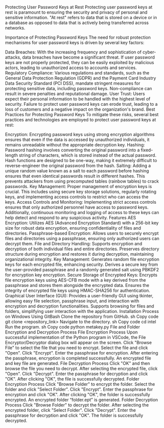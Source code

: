 Protecting User Password Keys at Rest
Protecting user password keys at rest is paramount to ensuring the security and privacy of personal and sensitive information. "At rest" refers to data that is stored on a device or in a database as opposed to data that is actively being transferred across networks.

Importance of Protecting Password Keys
The need for robust protection mechanisms for user password keys is driven by several key factors:

Data Breaches: With the increasing frequency and sophistication of cyber-attacks, data breaches have become a significant threat. If user password keys are not properly protected, they can be easily exploited by malicious actors, leading to unauthorized access to accounts and services.
Regulatory Compliance: Various regulations and standards, such as the General Data Protection Regulation (GDPR) and the Payment Card Industry Data Security Standard (PCI DSS), mandate stringent measures for protecting sensitive data, including password keys. Non-compliance can result in severe penalties and reputational damage.
User Trust: Users expect their personal information to be handled with the highest level of security. Failure to protect user password keys can erode trust, leading to a loss of customers and a negative impact on the organization's brand.
Best Practices for Protecting Password Keys
To mitigate these risks, several best practices and technologies are employed to protect user password keys at rest:

Encryption: Encrypting password keys using strong encryption algorithms ensures that even if the data is accessed by unauthorized individuals, it remains unreadable without the appropriate decryption key.
Hashing: Password hashing involves converting the original password into a fixed-length string of characters, which is stored instead of the actual password. Hash functions are designed to be one-way, making it extremely difficult to reverse-engineer the original password from the hash.
Salting: Adding a unique random value known as a salt to each password before hashing ensures that even identical passwords result in different hashes. This prevents attackers from using precomputed tables (rainbow tables) to crack passwords.
Key Management: Proper management of encryption keys is crucial. This includes using secure key storage solutions, regularly rotating keys, and implementing access controls to restrict who can access the keys.
Access Controls and Monitoring: Implementing strict access controls ensures that only authorized personnel have access to password keys. Additionally, continuous monitoring and logging of access to these keys can help detect and respond to any suspicious activity.
Features
AES Encryption: Utilizes AES (Advanced Encryption Standard) with a 256-bit key size for robust data encryption, ensuring confidentiality of files and directories.
Passphrase-based Encryption: Allows users to securely encrypt files and directories using a passphrase, ensuring only authorized users can decrypt them.
File and Directory Handling:
Supports encryption and decryption of both individual files and entire directories.
Preserves directory structure during encryption and restores it during decryption, maintaining organizational integrity.
Key Management:
Generates random file encryption keys for each encrypted file, enhancing security.
Derives a secure key from the user-provided passphrase and a randomly generated salt using PBKDF2 for encryption key encryption.
Secure Storage of Encrypted Keys:
Encrypts file encryption keys using AES-CFB mode with a key derived from the passphrase and stores them alongside the encrypted data.
Ensures the integrity of encrypted file keys using HMAC-SHA256 for authentication.
Graphical User Interface (GUI):
Provides a user-friendly GUI using tkinter, allowing easy file selection, passphrase input, and interaction with encryption and decryption functionalities.
Supports browsing for files and folders, simplifying user interaction with the application.
Installation Process on Windows Using GitBash
Clone the repository from GitHub.
sh
Copy code
git clone <repository_link>
Navigate to the directory.
sh
Copy code
cd intel
Run the program.
sh
Copy code
python metakey.py
File and Folder Encryption and Decryption Process
File Encryption Process
Upon successful implementation of the Python program in VSCode, the File Encryptor/Decryptor dialog box will appear on the screen.
Click "Browse File" to select the file that you need to encrypt.
Select the file and click "Open".
Click "Encrypt".
Enter the passphrase for encryption.
After entering the passphrase, encryption is completed successfully.
An encrypted file and key file are generated.
File Decryption Process
Click "OK" and then browse the file you need to decrypt.
After selecting the encrypted file, click "Open".
Click "Decrypt".
Enter the passphrase for decryption and click "OK".
After clicking "OK", the file is successfully decrypted.
Folder Encryption Process
Click "Browse Folder" to encrypt the folder.
Select the folder and click "Select Folder".
Click "Encrypt".
Enter the passphrase for encryption and click "OK".
After clicking "OK", the folder is successfully encrypted.
An encrypted folder “folder.ept” is generated.
Folder Decryption Process
Click "Browse Folder" to decrypt the folder.
After selecting the encrypted folder, click "Select Folder".
Click "Decrypt".
Enter the passphrase for decryption and click "OK".
The folder is successfully decrypted.
